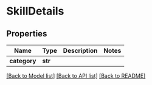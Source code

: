 # SkillDetails


## Properties
Name | Type | Description | Notes
------------ | ------------- | ------------- | -------------
**category** | **str** |  | 

[[Back to Model list]](../README.md#documentation-for-models) [[Back to API list]](../README.md#documentation-for-api-endpoints) [[Back to README]](../README.md)


